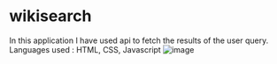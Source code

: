 # wikisearch
In this application I have used api to fetch the results of the user query.
Languages used : HTML, CSS, Javascript
![image](https://github.com/upadhyaydheeraj49/wikisearch/assets/148193707/01d5c860-9e3e-4cb5-8b36-663612448445)

